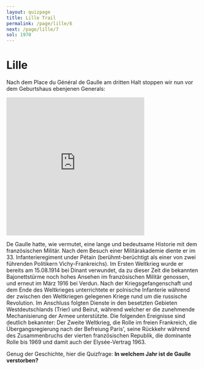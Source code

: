 ```yaml
---
layout: quizpage
title: Lille Trail
permalink: /page/lille/6
next: /page/lille/7
sol: 1970
---
```


# Lille

Nach dem Place du Général de Gaulle am dritten Halt stoppen wir nun vor dem Geburtshaus ebenjenen Generals:

<iframe src="https://www.google.com/maps/embed?pb=!1m17!1m12!1m3!1d290.00064145471566!2d3.0586779426520505!3d50.646021178537204!2m3!1f0!2f0!3f0!3m2!1i1024!2i768!4f13.1!3m2!1m1!2zNTDCsDM4JzQ1LjgiTiAzwrAwMyczMS4xIkU!5e0!3m2!1sfr!2sch!4v1725184692789!5m2!1sfr!2sch" width="360" height="360" style="border:0;" allowfullscreen="" loading="lazy" referrerpolicy="no-referrer-when-downgrade"></iframe>

De Gaulle hatte, wie vermutet, eine lange und bedeutsame Historie mit dem französischen Militär. Nach dem Besuch einer
Militärakademie diente er im 33. Infanterieregiment under Pétain (berühmt-berüchtigt als einer von zwei führenden
Politikern Vichy-Frankreichs). Im Ersten Weltkrieg wurde er bereits am 15.08.1914 bei Dinant verwundet, da zu dieser
Zeit die bekannten Bajonettstürme noch hohes Ansehen im französischen Militär genossen, und erneut im März 1916 bei
Verdun. Nach der Kriegsgefangenschaft und dem Ende des Weltkrieges unterrichtete er polnische Infanterie während der
zwischen den Weltkriegen gelegenen Kriege rund um die russische Revolution. Im Anschluss folgten Dienste in den
besetzten Gebieten Westdeutschlands (Trier) und Beirut, während welcher er die zunehmende Mechanisierung der Armee
unterstützte. Die folgenden Ereignisse sind deutlich bekannter: Der Zweite Weltkrieg, die Rolle im freien Frankreich,
die Übergangsregierung nach der Befreiung Paris', seine Rückkehr während des Zusammenbruchs der vierten französischen
Republik, die dominante Rolle bis 1969 und damit auch der Elysée-Vertrag 1963.

Genug der Geschichte, hier die Quizfrage: **In welchem Jahr ist de Gaulle verstorben?**
